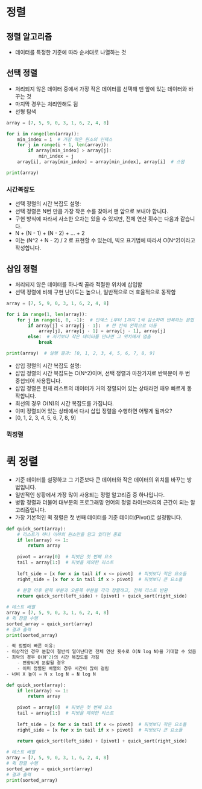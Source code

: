# 정렬
## 정렬 알고리즘
- 데이터를 특정한 기준에 따라 순서대로 나열하는 것

## 선택 정렬
- 처리되지 않은 데이터 중에서 가장 작은 데이터를 선택해 맨 앞에 있는 데이터와 바꾸는 것
- 마지막 경우는 처리안해도 됨
- 선형 탐색

```python
array = [7, 5, 9, 0, 3, 1, 6, 2, 4, 8]

for i in range(len(array)):
    min_index = i  # 가장 작은 원소의 인덱스
    for j in range(i + 1, len(array)):
        if array[min_index] > array[j]:
            min_index = j
    array[i], array[min_index] = array[min_index], array[i]  # 스왑

print(array)

```
### 시간복잡도
- 선택 정렬의 시간 복잡도 설명:
- 선택 정렬은 N번 만큼 가장 작은 수를 찾아서 맨 앞으로 보내야 합니다.
- 구현 방식에 따라서 사소한 오차는 있을 수 있지만, 전체 연산 횟수는 다음과 같습니다.
- N + (N - 1) + (N - 2) + ... + 2
- 이는 (N^2 + N - 2) / 2 로 표현할 수 있는데, 빅오 표기법에 따라서 O(N^2)이라고 작성합니다.

## 삽입 정렬
- 처리되지 않은 데이터를 하나씩 골라 적절한 위치에 삽입함
- 선택 정렬에 비해 구현 난이도는 높으나, 일반적으로 더 효율적으로 동작함

```python
array = [7, 5, 9, 0, 3, 1, 6, 2, 4, 8]

for i in range(1, len(array)):
    for j in range(i, 0, -1):  # 인덱스 i부터 1까지 1씩 감소하며 반복하는 문법
        if array[j] < array[j - 1]:  # 한 칸씩 왼쪽으로 이동
            array[j], array[j - 1] = array[j - 1], array[j]
        else:  # 자기보다 작은 데이터를 만나면 그 위치에서 멈춤
            break

print(array)  # 실행 결과: [0, 1, 2, 3, 4, 5, 6, 7, 8, 9]

```
- 삽입 정렬의 시간 복잡도 설명:
- 삽입 정렬의 시간 복잡도는 O(N^2)이며, 선택 정렬과 마찬가지로 반복문이 두 번 중첩되어 사용됩니다.
- 삽입 정렬은 현재 리스트의 데이터가 거의 정렬되어 있는 상태라면 매우 빠르게 동작합니다.
- 최선의 경우 O(N)의 시간 복잡도를 가집니다.
- 이미 정렬되어 있는 상태에서 다시 삽입 정렬을 수행하면 어떻게 될까요?
- [0, 1, 2, 3, 4, 5, 6, 7, 8, 9]

### 퀵정렬
# 퀵 정렬

- 기준 데이터를 설정하고 그 기준보다 큰 데이터와 작은 데이터의 위치를 바꾸는 방법입니다.
- 일반적인 상황에서 가장 많이 사용되는 정렬 알고리즘 중 하나입니다.
- 병합 정렬과 더불어 대부분의 프로그래밍 언어의 정렬 라이브러리의 근간이 되는 알고리즘입니다.
- 가장 기본적인 퀵 정렬은 첫 번째 데이터를 기준 데이터(Pivot)로 설정합니다.

```python
def quick_sort(array):
    # 리스트가 하나 이하의 원소만을 담고 있다면 종료
    if len(array) <= 1:
        return array
    
    pivot = array[0]  # 피벗은 첫 번째 요소
    tail = array[1:]  # 피벗을 제외한 리스트
    
    left_side = [x for x in tail if x <= pivot]  # 피벗보다 작은 요소들
    right_side = [x for x in tail if x > pivot]  # 피벗보다 큰 요소들
    
    # 분할 이후 왼쪽 부분과 오른쪽 부분을 각각 정렬하고, 전체 리스트 반환
    return quick_sort(left_side) + [pivot] + quick_sort(right_side)

# 테스트 배열
array = [7, 5, 9, 0, 3, 1, 6, 2, 4, 8]
# 퀵 정렬 수행
sorted_array = quick_sort(array)
# 결과 출력
print(sorted_array)

- 퀵 정렬이 빠른 이유:
- 이상적인 경우 분할이 절반씩 일어난다면 전체 연산 횟수로 O(N log N)을 기대할 수 있음
- 최악의 경우 O(N^2)의 시간 복잡도를 가짐
    - 편향되게 분할될 경우
    - 이미 정렬된 배열의 경우 시간이 많이 걸림
- 너비 X 높이 = N x log N = N log N

def quick_sort(array):
    if len(array) <= 1:
        return array
    
    pivot = array[0]  # 피벗은 첫 번째 요소
    tail = array[1:]  # 피벗을 제외한 리스트
    
    left_side = [x for x in tail if x <= pivot]  # 피벗보다 작은 요소들
    right_side = [x for x in tail if x > pivot]  # 피벗보다 큰 요소들
    
    return quick_sort(left_side) + [pivot] + quick_sort(right_side)

# 테스트 배열
array = [7, 5, 9, 0, 3, 1, 6, 2, 4, 8]
# 퀵 정렬 수행
sorted_array = quick_sort(array)
# 결과 출력
print(sorted_array)
